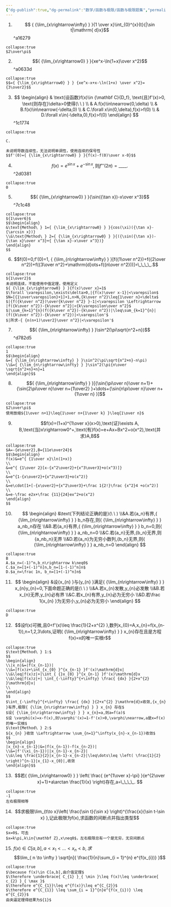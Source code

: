 ```yaml
---
{"dg-publish":true,"dg-permalink":"数学/函数与极限/函数与极限题集","permalink":"/数学/函数与极限/函数与极限题集/","dgHomeLink":true,"dgPassFrontmatter":false}
---
```





1. $$ { {\lim_{x\rightarrow\infty} } }{1 \over x}\int_{0}^{x}{t}{|\sin t|\mathrm{ d}x}$$ ^a16279
```ad-ans
collapse:true
$2\over\pi$
```

2.  $${ {\lim_{x\rightarrow0} } }{xe^x-\ln(1+x)\over x^2}$$ ^a0633d
```ad-ans
collapse:true
$$={ {\lim_{x\rightarrow0} } } {xe^x-x+x-\ln(1+x) \over x^2}={3\over2}$$
```

3.  $$
	\begin{align}
	& \text{设函数}f(x)\in {\mathbf C}{D_f},
	\text{且}f'(x)>0,
	\text{则存在}\delta>0使得(\ \ )
	\\ & A.f(x)\in\nearrow(0,\delta)
	\\ & B.f(x)\in\nearrow(-\delta,0)
	\\ & C.\forall x\in(0,\delta),f(x)>f(0)
	\\ & D.\forall x\in(-\delta,0),f(x)>f(0)
	\end{align}
	$$ ^1c1774
```ad-ans
collapse:true

C.

未说明导数连续性，无法说明单调性，使用连续的保号性
$$f'(0)={ {\lim_{x\rightarrow0} } }{f(x)-f(0)\over x-0}$$
```

4. $$f(x)=e^{\sin x}+e^{-\sin x},\text{则}f'''(2\pi)=\_\_\_\_.$$ ^2d0381
```ad-ans
collapse:true
0
```

5. $${ {\lim_{x\rightarrow0} } }{\sin({\tan x})-x\over x^3}$$ ^7c1c48
```ad-ans
collapse:true
${1\over6}$
$$\begin{align}
&\text{Method\ } 1={ {\lim_{x\rightarrow0} } }{cos(\xi)({\tan x}-{\arcsin x})}
\\&\text{Method\ } 2={ {\lim_{x\rightarrow0} } }{({\sin({\tan x})-{\tan x}\over x^3}+{ {\tan x}-x\over x^3})}
\end{align}
$$
```

6. $$f(0)=0,f'(0)=1, { {\lim_{n\rightarrow\infty} } }[f({1\over n^2})+f({2\over n^2})+f({3\over n^2}+\mathrm{d}ots+f({n\over n^2}))]=\_\_\_\_.$$
```ad-ans
collapse:true
${1\over2}$
未说明连续，不能使用中值定理，使用定义
${ {\lim_{x\rightarrow0} } }{f(x)\over x}=1$
$\forall \varepsilon,\exists\delta>0,|{f(x)\over x-1}|<\varepsilon$
$N=[{1\over\varepsilon}+1]+1,n>N,{k\over n^2}\leq{1\over n}<\delta$
$|{f({k\over n^2})\over{k\over n^2} }-1|<\varepsilon \Leftrightarrow |f({k\over n^2})-{k\over n^2}|<{k\varepsilon\over n^2}$
$|\sum_{k=1}^{n}(f({k\over n^2})-{k\over n^2})|\leq\sum_{k=1}^{n}|(f({k\over n^2})-{k\over n^2})|<\varepsilon'$
$|所求-{ {n(n+1)\over2}\over n^2}|<\varepsilon'$

```

7. $${ {\lim_{n\rightarrow\infty} } }\sin^2(\pi\sqrt{n^2+n})$$ ^d782d5
```ad-ans
collapse:true
1
$$\begin{align}
&={ {\lim_{n\rightarrow\infty} } }\sin^2(\pi\sqrt{n^2+n}-n\pi)
\\&={ {\lim_{n\rightarrow\infty} } }\sin^2(\pi{n\over \sqrt{n^2+n}+n}=1
\end{align}$$
```

8. $${ {\lim_{n\rightarrow\infty} } }[{\sin{\pi\over n}\over n+1}+{\sin{2\pi\over n}\over n+{1\over2} }+\dots+{\sin{n\pi\over n}\over n+{1\over n} }]$$
```ad-ans
collapse:true
$2\over\pi$
使用放缩${1\over n+1}\leq{1\over n+{1\over k} }\leq{1\over n}$
```

9. $$f(x)=(1+x)^{1\over x}(x>0),\text{证}\exists A, B,\text{当}x\rightarrow0^+,\text{有}f(x)=e+Ax+Bx^2+o(x^2),\text{并求}A,B$$
```ad-ans
collapse:true
$A=-{e\over2},B={11e\over24}$
$$\begin{align}
f(x)&=e^{ {1\over x}\ln(1+x)}
\\
&=e^{ {1\over 2}[x-{x^2\over2}+{x^3\over3}+o(x^3)]}
\\
&=e^{1-{x\over2}+{x^2\over3}+o(x^2)}
\\
&=e\cdot[1+[-{x\over2}+{x^2\over3}+\frac 1{2!}\frac {x^2}4 +o(x^2)]
\\
&=e-\frac e2x+\frac {11}{24}ex^2+o(x^2)
\end{align}
$$
```

10. $$
\begin{align}
&\text{下列结论正确的是}(\ \ )
\\&A.若{a_n}有界,{ {\lim_{n\rightarrow\infty} } } b_n存在,则{ {\lim_{n\rightarrow\infty} } } a_nb_n存在
\\&B.若{a_n}有界,{ {\lim_{n\rightarrow\infty} } } b_n=0,则{ {\lim_{n\rightarrow\infty} } } a_nb_n=0
\\&C.若{a_n}无界,{b_n}无界,则{a_nb_n}无界
\\&D.若{a_n}为无穷小数列,{b_n}无界,则{ {\lim_{n\rightarrow\infty} } } a_nb_n=0
\end{align}
$$
```ad-ans
collapse:true
B
A.$a_n=(-1)^n,b_n\rightarrow k\neq0$
C.$a_n=[1+(-1)^n]n,b_n=[1-(-1)^n]n$
D.$a_n=\frac 1n, b_n=[1+(-1)^n]n$
```

 11. $$
\begin{align}
&设{x_{n} }与{y_{n} }满足{ {\lim_{n\rightarrow\infty} } } x_{n}y_{n}=0,下面命题正确的是(\ \ )
\\&A.若x_{n}发散,y_{n}必发散
\\&B.若x_{n}无界,y_{n}必有界
\\&C.若x_{n}有界,y_{n}必为无穷小
\\&D.若\frac 1{x_{n} }为无穷小,y_{n}必为无穷小
\end{align}
$$
```ad-ans
collapse:true
D
```

12. $$设f(x)可微,且0<f'(x)\leq \frac{1}{2+x^{2} },数列x_{0}=A,x_{n}=f(x_{n-1}),n=1,2,3\dots,证明{ {\lim_{n\rightarrow\infty} } } x_{n}存在且是方程f(x)=x的唯一实根r$$
```ad-ans
collapse:true
$\text{Method\ } 1:$
$$
\begin{align} 
\\|x_n|&=|f(x_{n-1})|
\\&=|f(x)z+\int_{x_{0} }^{x_{n-1} }f'(x)\mathrm{d}x|  
\\&\leq|f(x)z|+|\int_{ {}x_{0} }^{x_{n-1} }f'(x)\mathrm{d}x
\\&\leq|f(x)z|+| \int_{-\infty}^{+\infty} \frac{ {dx} }{2+x^{2} }\mathrm{d}x|
\\
\end{align}
$$
$\int_{-\infty}^{+\infty} \frac{ {dx} }{2+x^{2} }\mathrm{d}x收敛,{x_{n} }有界,极限{ {\lim_{n\rightarrow\infty} } } x_{n} 存在$
$设{ {\lim_{n\rightarrow\infty} } } x_{n}=a,则a=f(a)$
$设 \varphi(x)=x-f(x),则\varphi'(x)=1-f'(x)>0,\varphi\nearrow,a是x=f(x)的唯一实根$
$\text{Method\ } 2:$
${x_{n} }收敛 \Leftrightarrow \sum_{n=1}^\infty(x_{n}-x_{n-1})收敛$
$$
\begin{align}
|x_{n}-x_{n-1}|&=|f(x_{n-1})-f(x_{n-2})|
\\&=|f'(\xi_{n-1})||x_{n-1}-x_{n-2}|
\\&\leq \frac{1}{2}|x_{n-1}-x_{n-2}|\leq\dots\leq \left( \frac{1}{2} \right)^{n-1}|x_{1}-x_{0}|,收敛
\end{align}$$
```


13. $$若{ {\lim_{x\rightarrow0} } } \left( \frac{ {e^{1\over x}-\pi} }{e^{2\over x}+1}+a\arctan \frac{1}{x}  \right)存在,a=\_\_\_\_.
$$
```ad-ans
collapse:true
-1
左右极限相等
```

14. $$求极限\lim_{t\to x}\left( \frac{\sin t}{\sin x} \right)^{\frac{x}{\sin t-\sin x} },记此极限为f(x),求函数的间断点并指出类型$$
```ad-ans
collapse:true
$x=0$，可去
$x=k\pi,k\in{\mathbf Z},x\neq0$，左右极限总有一个是无穷，无穷间断点 
```

15. $f(x)\in C[a,b],a<x_{1}<\dots<x_{n}<b,求$$$\lim_{ n \to \infty } \sqrt[n]{ \frac{1}{n}\sum_{i = 1}^{n} e^{f(x_{i})} }$$
```ad-ans
collapse:true
$\because f(x)\in C[a,b],由介值定理$
$\therefore \underbrace{ C_{1} }_{ \min }\leq f(x)\leq \underbrace{ c_{2} }_{ \max }$
$\therefore e^{C_{1}}\leq e^{f(x)}\leq e^{C_{2}}$
$\therefore e^{C_{1}} \leq \sum_{i = 1}^{n}e^{f(x_{i})} \leq e^{C_{2}}$
由夹逼定理得结果为${1}$

```
